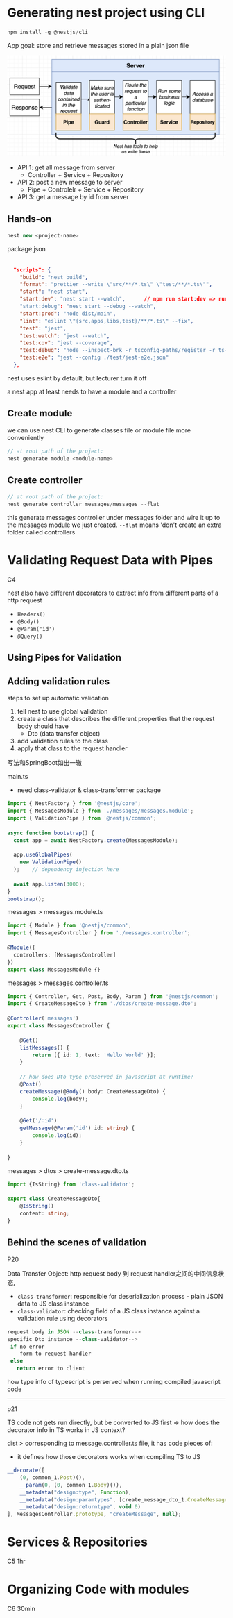 # Generating nest project using CLI

```js
npm install -g @nestjs/cli
```




App goal: store and retrieve messages stored in a plain json file



<img src="../C2/src_md/scratch2.png" style="zoom:50%;" />

+ API 1: get all message from server
  + Controller + Service + Repository
+ API 2: post a new message to server 
  + Pipe + Controlelr + Service + Repository
+ API 3:  get a message by id from server





## Hands-on

```js
nest new <project-name>
```



package.json

```json

  "scripts": {
    "build": "nest build",
    "format": "prettier --write \"src/**/*.ts\" \"test/**/*.ts\"",
    "start": "nest start",
    "start:dev": "nest start --watch",		// npm run start:dev => run app as dev mode
    "start:debug": "nest start --debug --watch",
    "start:prod": "node dist/main",
    "lint": "eslint \"{src,apps,libs,test}/**/*.ts\" --fix",
    "test": "jest",
    "test:watch": "jest --watch",
    "test:cov": "jest --coverage",
    "test:debug": "node --inspect-brk -r tsconfig-paths/register -r ts-node/register node_modules/.bin/jest --runInBand",
    "test:e2e": "jest --config ./test/jest-e2e.json"
  },
```



nest uses eslint by default, but lecturer turn it off



a nest app at least needs to have a module and a controller

## Create module

we can use nest CLI to generate classes file or module file more conveniently

```js
// at root path of the project: 
nest generate module <module-name>
```





## Create controller 

```js
// at root path of the project: 
nest generate controller messages/messages --flat
```

this generate messages controller under messages folder and wire it up to the messages module we just created. `--flat` means 'don't create an extra folder called controllers



# Validating Request Data with Pipes 

C4

nest also have different decorators to extract info from different parts of a http request

+ `Headers()`
+ `@Body()`
+ `@Param('id')`
+ `@Query()`





## Using Pipes for Validation





## Adding validation rules

steps to set up automatic validation

1. tell nest to use global validation
2. create a class that describes the different properties that the request body should have
   + Dto (data transfer object)
3. add validation rules to the class
4. apply that class to the request handler

写法和SpringBoot如出一辙



main.ts

+ need class-validator & class-transformer package

```ts
import { NestFactory } from '@nestjs/core';
import { MessagesModule } from './messages/messages.module';
import { ValidationPipe } from '@nestjs/common';

async function bootstrap() {
  const app = await NestFactory.create(MessagesModule);
  
  app.useGlobalPipes(
    new ValidationPipe()
  );    // dependency injection here
  
  await app.listen(3000);
}
bootstrap();
```



messages > messages.module.ts

```ts
import { Module } from '@nestjs/common';
import { MessagesController } from './messages.controller';

@Module({
  controllers: [MessagesController]
})
export class MessagesModule {}
```

messages > messages.controller.ts

```ts
import { Controller, Get, Post, Body, Param } from '@nestjs/common';
import { CreateMessageDto } from './dtos/create-message.dto';

@Controller('messages')
export class MessagesController {

    @Get()
    listMessages() {
        return [{ id: 1, text: 'Hello World' }];
    }   
		
  	// how does Dto type preserved in javascript at runtime? 
    @Post()
    createMessage(@Body() body: CreateMessageDto) {
        console.log(body);
    }

    @Get('/:id')
    getMessage(@Param('id') id: string) {
        console.log(id);
    }

}
```

messages > dtos > create-message.dto.ts

```ts
import {IsString} from 'class-validator';

export class CreateMessageDto{
    @IsString()
    content: string;
}
```





## Behind the scenes of validation

P20

Data Transfer Object: http request body 到 request handler之间的中间信息状态, 

+ `class-transformer`: responsible for deserialization process - plain JSON data to JS class instance
+ `class-validator`: checking field of a JS class instance against a validation rule using decorators



```ts
request body in JSON --class-transformer--> 
specific Dto instance --class-validator--> 
 if no error
 	form to request handler
 else 
   return error to client
```



how type info of typescript is perserved when running compiled javascript code

---

p21

TS code not gets run directly, but be converted to JS first => how does the decorator info in TS works in JS context? 



dist > corresponding to message.controller.ts file, it has code pieces of: 

+ it defines how those decorators works when compiling TS to JS

```js
__decorate([
    (0, common_1.Post)(),
    __param(0, (0, common_1.Body)()),
    __metadata("design:type", Function),
    __metadata("design:paramtypes", [create_message_dto_1.CreateMessageDto]),
    __metadata("design:returntype", void 0)
], MessagesController.prototype, "createMessage", null);
```





# Services & Repositories 

C5 1hr







# Organizing Code with modules 

C6 30min
